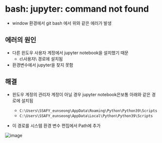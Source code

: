 # bash: jupyter: command not found

- window 환경에서 git bash 에서 위와 같은 에러가 발생



## 에러의 원인

- 다른 윈도우 사용자 계정에서 jupyter notebook을 설치했기 때문
  - c\사용자\ 경로에 설치됨
- 환경변수에서 jupyter을 찾지 못함



## 해결

- 윈도우 계정의 관리자 계정이 아닐 경우 jupyter notebook은보통 아래와 같은 경로에 설치됨
  - `C:\Users\SSAFY_eunseong\AppData\Roaming\Python\Python39\Scripts`
  - `C:\Users\SSAFY_eunseong\AppData\Local\Python\Python39\Scripts`

- 이 경로를 시스템 환경 변수 편집에서 Path에 추가

![image](https://user-images.githubusercontent.com/68841702/146026157-71f6d817-7250-4091-944e-d596965606c2.png)


